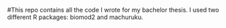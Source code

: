 #This repo contains all the code I wrote for my bachelor thesis. I used two different R packages: biomod2 and machuruku. 
